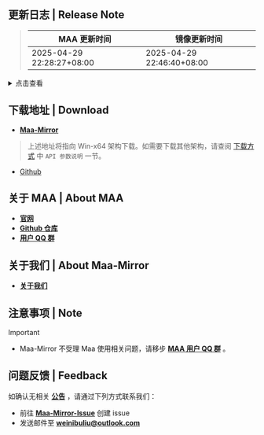 ## 更新日志 | Release Note
> MAA 更新时间 | 镜像更新时间
> --- | ---
> 2025-04-29 22:28:27+08:00 | 2025-04-29 22:46:40+08:00

<details>

<summary>点击查看</summary>

### 新增 | New

* 适配基建队列轮换与干员休整 (#11252) `@`Lemon-miaow `@`ABA2396
* 优化技能识别模型 (#11984) `@`Plumess `@`ABA2396

### 改进 | Improved

* 修改小游戏描述 `@`Daydreamer114

### 修复 | Fix

* RecruitSupportOperator 拼写错误 `@`ABA2396
* vc++ 检测移动至文件检测后 `@`ABA2396
* EN RoutingRefreshNode dimension too large (#12484) `@`BxFS
* KR RoutingRefreshNode dimension too large (#12487) `@`HX3N

### 其他 | Other

* ignore templates for global `@`Constrat

**Full Changelog**: [v5.15.6 -> v5.16.0-beta.1](https://github.com/MaaAssistantArknights/MaaAssistantArknights/compare/v5.15.6...v5.16.0-beta.1)


</details>

## 下载地址 | Download
- **[Maa-Mirror](https://maa.mmirror.top/arch=win-x64?ver=v5.16.0-beta.1)**
> 上述地址将指向 Win-x64 架构下载。如需要下载其他架构，请查阅 [下载方式](https://mmirror.top/download.html) 中 `API 参数说明` 一节。
- [Github](https://github.com/MaaAssistantArknights/MaaAssistantArknights/releases/v5.16.0-beta.1)

## 关于 MAA | About MAA
- **[官网](https://maa.plus)**
- **[Github 仓库](https://github.com/MaaAssistantArknights/MaaAssistantArknights)**
- **[用户 QQ 群](https://ota.maa.plus/MaaAssistantArknights/api/qqgroup)**

## 关于我们 | About Maa-Mirror
- **[关于我们](https://mmirror.top/about.html)**

## 注意事项 | Note
> [!IMPORTANT]
> - Maa-Mirror 不受理 Maa 使用相关问题，请移步 **[MAA 用户 QQ 群](https://ota.maa.plus/MaaAssistantArknights/api/qqgroup)** 。

## 问题反馈 | Feedback
如确认无相关 **[公告](https://mmirror.top/post/gong-gao.html)** ，请通过下列方式联系我们：
- 前往 **[Maa-Mirror-Issue](https://github.com/MaaMirror/Maa-Mirror-Issue/issues)** 创建 issue
- 发送邮件至 **<a href="mailto:weinibuliu@outlook.com">weinibuliu@outlook.com</a>**
